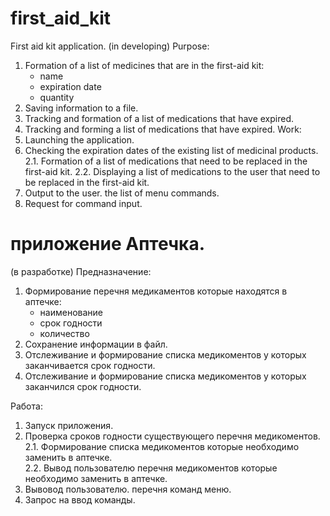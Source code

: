 # first_aid_kit
First aid kit application.
(in developing)
Purpose:
1. Formation of a list of medicines that are in the first-aid kit:
    - name
    - expiration date
    - quantity
2. Saving information to a file.
3. Tracking and formation of a list of medications that have expired.
4. Tracking and forming a list of medications that have expired.
Work:
1. Launching the application.
2. Checking the expiration dates of the existing list of medicinal products.
2.1. Formation of a list of medications that need to be replaced in the first-aid kit.
2.2. Displaying a list of medications to the user that need to be replaced in the first-aid kit.
3. Output to the user. the list of menu commands.
4. Request for command input.


# приложение Аптечка.
(в разработке)
Предназначение:
1. Формирование перечня медикаментов которые находятся в аптечке:
    - наименование
    - срок годности
    - количество
2. Сохранение информации в файл.
3. Отслеживание и формирование списка медикоментов у которых заканчивается срок годности.
4. Отслеживание и формирование списка медикоментов у которых заканчился срок годности.

Работа:
1. Запуск приложения.
2. Проверка сроков годности существующего перечня медикоментов.                      
2.1. Формирование списка медикоментов которые необходимо заменить в аптечке.             
2.2. Вывод пользователю перечня медикоментов которые необходимо заменить в аптечке.
3. Вывовод пользователю. перечня команд меню.
4. Запрос на ввод команды.
